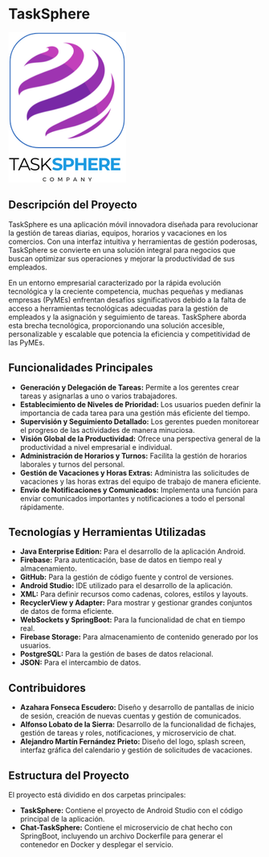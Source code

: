 # TaskSphere

![Logo](TaskSphere\app\src\main\res\drawable\iconapp_1.png)

## Descripción del Proyecto

TaskSphere es una aplicación móvil innovadora diseñada para revolucionar la gestión de tareas diarias, equipos, horarios y vacaciones en los comercios. Con una interfaz intuitiva y herramientas de gestión poderosas, TaskSphere se convierte en una solución integral para negocios que buscan optimizar sus operaciones y mejorar la productividad de sus empleados.

En un entorno empresarial caracterizado por la rápida evolución tecnológica y la creciente competencia, muchas pequeñas y medianas empresas (PyMEs) enfrentan desafíos significativos debido a la falta de acceso a herramientas tecnológicas adecuadas para la gestión de empleados y la asignación y seguimiento de tareas. TaskSphere aborda esta brecha tecnológica, proporcionando una solución accesible, personalizable y escalable que potencia la eficiencia y competitividad de las PyMEs.

## Funcionalidades Principales

- **Generación y Delegación de Tareas:** Permite a los gerentes crear tareas y asignarlas a uno o varios trabajadores.
- **Establecimiento de Niveles de Prioridad:** Los usuarios pueden definir la importancia de cada tarea para una gestión más eficiente del tiempo.
- **Supervisión y Seguimiento Detallado:** Los gerentes pueden monitorear el progreso de las actividades de manera minuciosa.
- **Visión Global de la Productividad:** Ofrece una perspectiva general de la productividad a nivel empresarial e individual.
- **Administración de Horarios y Turnos:** Facilita la gestión de horarios laborales y turnos del personal.
- **Gestión de Vacaciones y Horas Extras:** Administra las solicitudes de vacaciones y las horas extras del equipo de trabajo de manera eficiente.
- **Envío de Notificaciones y Comunicados:** Implementa una función para enviar comunicados importantes y notificaciones a todo el personal rápidamente.

## Tecnologías y Herramientas Utilizadas

- **Java Enterprise Edition:** Para el desarrollo de la aplicación Android.
- **Firebase:** Para autenticación, base de datos en tiempo real y almacenamiento.
- **GitHub:** Para la gestión de código fuente y control de versiones.
- **Android Studio:** IDE utilizado para el desarrollo de la aplicación.
- **XML:** Para definir recursos como cadenas, colores, estilos y layouts.
- **RecyclerView y Adapter:** Para mostrar y gestionar grandes conjuntos de datos de forma eficiente.
- **WebSockets y SpringBoot:** Para la funcionalidad de chat en tiempo real.
- **Firebase Storage:** Para almacenamiento de contenido generado por los usuarios.
- **PostgreSQL:** Para la gestión de bases de datos relacional.
- **JSON:** Para el intercambio de datos.

## Contribuidores

- **Azahara Fonseca Escudero:** Diseño y desarrollo de pantallas de inicio de sesión, creación de nuevas cuentas y gestión de comunicados.
- **Alfonso Lobato de la Sierra:** Desarrollo de la funcionalidad de fichajes, gestión de tareas y roles, notificaciones, y microservicio de chat.
- **Alejandro Martín Fernández Prieto:** Diseño del logo, splash screen, interfaz gráfica del calendario y gestión de solicitudes de vacaciones.

## Estructura del Proyecto

El proyecto está dividido en dos carpetas principales:
- **TaskSphere:** Contiene el proyecto de Android Studio con el código principal de la aplicación.
- **Chat-TaskSphere:** Contiene el microservicio de chat hecho con SpringBoot, incluyendo un archivo Dockerfile para generar el contenedor en Docker y desplegar el servicio.
